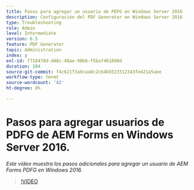 ```yaml
---
title: Pasos para agregar un usuario de PDFG en Windows Server 2016
description: Configuración del PDF Generator en Windows Server 2016
type: Troubleshooting
role: Admin
level: Intermediate
version: 6.5
feature: PDF Generator
topic: Administration
index: y
exl-id: f718470d-d48c-48ae-98b6-f5baf461098d
duration: 104
source-git-commit: f4c621f3a9caa8c2c64b8323312343fe421a5aee
workflow-type: tm+mt
source-wordcount: '42'
ht-degree: 0%

---
```


# Pasos para agregar usuarios de PDFG de AEM Forms en Windows Server 2016.

*Este vídeo muestra los pasos adicionales para agregar un usuario de AEM Forms PDFG en Windows 2016.*

>[!VIDEO](https://video.tv.adobe.com/v/335479?quality=12&learn=on)
